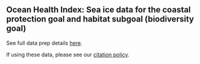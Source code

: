 ## Ocean Health Index: Sea ice data for the coastal protection goal and habitat subgoal (biodiversity goal)

See full data prep details [here](https://rawgit.com/OHI-Science/ohiprep/master/globalprep/hab_seaice/v2017/hab_seaice_dataprep.html).

If using these data, please see our [citation policy](http://ohi-science.org/citation-policy/).